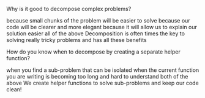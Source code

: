 <quiz>
  <question>
    <p>Why is it good to decompose complex problems?</p>
    <answer>because small chunks of the problem will be easier to solve</answer>
    <answer>because our code will be clearer and more elegant</answer>
    <answer>because it will allow us to explain our solution easier</answer>
    <answer correct> all of the above</answer>  
    <explanation>Decomposition is often times the key to solving really tricky problems and has all these benefits</explanation>
  </question>
</quiz>

<quiz>
  <question>
    <p>How do you know when to decompose by creating a separate helper function?</p>
    <answer>when you find a sub-problem that can be isolated</answer>
    <answer>when the current function you are writing is becoming too long and hard to understand</answer>
    <answer correct>both of the above</answer>
    <explanation>We create helper functions to solve sub-problems and keep our code clean!</explanation>
  </question>
</quiz>
